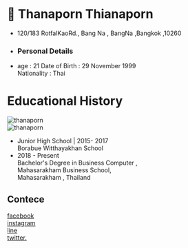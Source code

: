 # 👋 Thanaporn Thianaporn
- 120/183 RotfalKaoRd., Bang Na , BangNa ,Bangkok ,10260
- ### Personal Details
- age :  21
Date of Birth : 29 November 1999<br>
Nationality : Thai

# Educational History
![thanaporn](https://lh3.googleusercontent.com/PTdYabJfiCfAunf4mUaYxdy6NFzIFNy9kmON95L-WMVOzd4bFbil01MSIFIvZpC1R7a3YSiIYVw7mJ_lhI8IEPSezVWqEtojHN-kRWhXuVtxlDyfSPslDGfjCP3vyqEbv3S0KZF702bARiSQd6g3LVF7G7E8sVP-7oHNEzaxr2Kiml_7pccN1hirnEdfFAfelf5yUw-SnYAXeG_GKP27Ks_9bBkrsh8JjwPDTRkE6EnLrDqQbsb3VL4QUtCrCjpkDrTHrJJ6-u0aRIxnFNfCS4zlCr_N5s7QJyNQddCJ9V7lbTM9danosRjlSGDC8DLvcd78A-OsFDFTf2N1bo_J5McDRpbNSwp5eIMj3aGbbIEjmTseXHNjCcDBtk6K8nMWoRw8-XJwm0g8-NjAlwXJVjZL7131sAZjYnRPNt_FvBxlUAQYklGphjO1lLdQmfbz0yH0tcxlKfD6G5e2AMPC2YIlJs6vEqL7gjpA159HSBLRFv1iU_pJiuP8LUBI9rSbsrvv1p2OZ6XpHivHJg48kK-9I1rPOdxII5dXmDUxqPAAYPd-Vfb6TDvv2vA_xaOHSNzgpNh25Wi08DXkrSfsjYwMrm0WDqLrUF42eOlFyBFIN1-MbTM_oYmJf7p6I9TQGIMInbNigcP3a3lYdBxjmPWyyJ5VmKJTaQfAfSSOgQaL7S1XuIFfFAyYoF8jKueccVGSwJ1yVVY7ZjJwmP3HbVlv=w500-h350-no?authuser=0)<br>
![thanaporn](https://lh3.googleusercontent.com/Q3nkwQm1Ciui70YaAJaOLMFWmZ0ebUS359eH3IpcfR8TY2-aWv5fG7is-ZzvHnW22M6ozWt455OaVywfeqQ5DWle1rEutQVYJoF8y1VY0Z9vDc-_b7d6G2Tq1Im2OjmFNPXDm9zcpMEGN_hrrh2O2vDBzE2CIkt4GFvz0BMlnfLQ0NcJ2EH9EECibmTLznmkb48T4RUGl9bjWiVaRkZeElIAy_TSnw5goNRE6kmk3E3pRHFVRXfa9dN5mEFii4sl3IZro1VqBYSGDPd3fK4okUlZsYW04jRE5pZVt2ogla9tejUv5DGr3nC7dwH4m_Tsqnz6nQbHIaKYTq6-6ZU2G3sbUgkUI2RbBqQBuaY05fA29weNnRVWdTQKBA-Xmf_jz3HAgZFmYJzzkYQdv5dc2b-SpSMhU0SR8ei49eVEnd244hoAA1xDsT0uNioBuiqfjpipkLTYHVEFjS4wgftu8rRlKTEwfNJc4sO-rDLiyYK0d8D2nUVEm9Oub2NyJ87-iElkGMFNt9rL873bChvCL8aDbkrBSKzm8ZWcX-jTrOd6FWnapyqWDdqOCks8zRb4-ksGup4AG8CspaN4m1XQiWzPKUtj6SEzHvrmMbR0dd3onjOEkKWiVCRHm_WHwm54OQtBvqcsik2gJsOBbAvdb_miEW-IebaoW4KdXwhmu5mPWxXG5LoeO1-LLjIy62Et225Bkn6z8AohQDIXyJrWD19f=w800-h550-no?authuser=0)
* Junior High School |  2015- 2017<br>
Borabue Witthayakhan School<br>
* 2018 - Present<br>
Bachelor's Degree in Business Computer ,<br>
Mahasarakham Business School,<br>
Mahasarakham , Thailand<br>


## Contece
[facebook](https://www.facebook.com/profile.php?id=100025184304049)<br>
[instagram](https://www.instagram.com/)<br>
[line](https://line.me/ti/p/PAoHQ4GU7x?fbclid=IwAR12ZQb_htrdqET_-lMwJG0i_00_6IIW_y1lRXRvWJXHPY1dUY1cM7pO0vI)<br>
[twitter.](https://twitter.com/ThXthana?s=07&fbclid=IwAR0CPtv56Zg9cI6rexuOHKstP2PQKTKnqaBJKxQ1wqutJytP7a5W1eIUi84)<br>
<!---
<!---
Thanaporn2518/Thanaporn2518 is a ✨ special ✨ repository because its `README.md` (this file) appears on your GitHub profile.
You can click the Preview link to take a look at your changes.
--->
